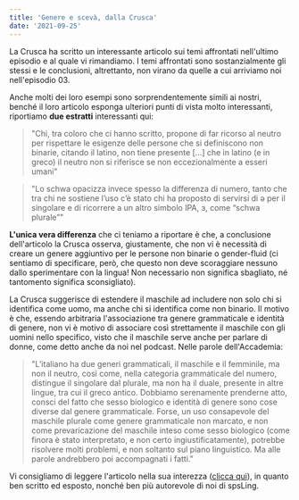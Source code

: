 ```yaml
---
title: 'Genere e scevà, dalla Crusca'
date: '2021-09-25'
---
```


La Crusca ha scritto un interessante articolo sui temi affrontati nell'ultimo episodio e al quale vi rimandiamo.
I temi affrontati sono sostanzialmente gli stessi e le conclusioni, altrettanto, non virano da quelle a cui arriviamo noi nell'episodio 03. 

Anche molti dei loro esempi sono sorprendentemente simili ai nostri, benché il loro articolo esponga ulteriori punti di vista molto interessanti, riportiamo **due estratti** interessanti qui:

> "Chi, tra coloro che ci hanno scritto, propone di far ricorso al neutro per rispettare le esigenze delle persone che si definiscono non binarie, citando il latino, non tiene presente [...] che in latino (e in greco) il neutro non si riferisce se non eccezionalmente a esseri umani"

> "Lo schwa opacizza invece spesso la differenza di numero, tanto che tra chi ne sostiene l’uso c’è stato chi ha proposto di servirsi di ə per il singolare e di ricorrere a un altro simbolo IPA, ɜ, come “schwa plurale”"

**L'unica vera differenza** che ci teniamo a riportare è che, a conclusione dell'articolo la Crusca osserva, giustamente, che non vi è necessità di creare un genere aggiuntivo per le persone non binarie o gender-fluid (ci sentiamo di specificare, però, che questo non deve scoraggiare nessuno dallo sperimentare con la lingua! Non necessario non significa sbagliato, né tantomento significa sconsigliato).

La Crusca suggerisce di estendere il maschile ad includere non solo chi si identifica come uomo, ma anche chi si identifica come non binario. Il motivo è che, essendo arbitraria l'associazione tra genere grammaticale e identità di genere, non vi è motivo di associare così strettamente il maschile con gli uomini nello specifico, visto che il maschile serve anche per parlare di donne, come detto anche da noi nel podcast. Nelle parole dell'Accademia:

> "L’italiano ha due generi grammaticali, il maschile e il femminile, ma non il neutro, così come, nella categoria grammaticale del numero, distingue il singolare dal plurale, ma non ha il duale, presente in altre lingue, tra cui il greco antico. Dobbiamo serenamente prenderne atto, consci del fatto che sesso biologico e identità di genere sono cose diverse dal genere grammaticale. Forse, un uso consapevole del maschile plurale come genere grammaticale non marcato, e non come prevaricazione del maschile inteso come sesso biologico (come finora è stato interpretato, e non certo ingiustificatamente), potrebbe risolvere molti problemi, e non soltanto sul piano linguistico. Ma alle parole andrebbero poi accompagnati i fatti."

Vi consigliamo di leggere l'articolo nella sua interezza ([clicca qui](https://accademiadellacrusca.it/it/consulenza/un-asterisco-sul-genere/4018)), in quanto ben scritto ed esposto, nonché ben più autorevole di noi di spsLing.